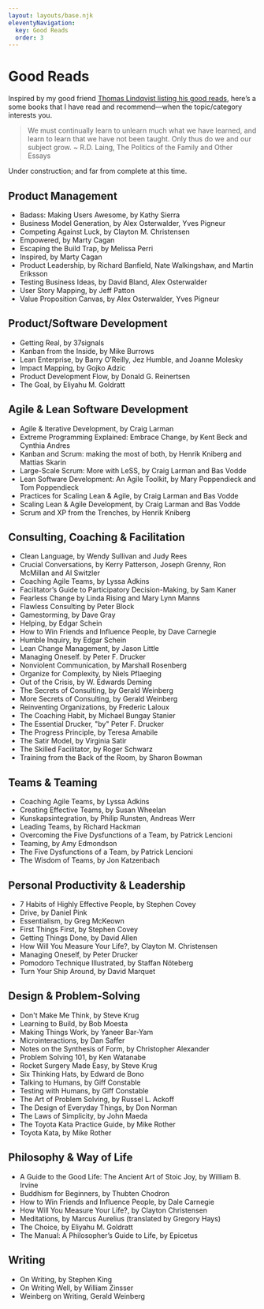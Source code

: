 ```yaml
---
layout: layouts/base.njk
eleventyNavigation:
  key: Good Reads
  order: 3
---
```

# Good Reads

Inspired by my good friend [Thomas Lindqvist listing his good reads](http://www.thomaslindqvist.com/blogg/literature), here’s a some books that I have read and recommend—when the topic/category interests you.

> We must continually learn to unlearn much what we have learned, and learn to learn that we have not been taught. Only thus do we and our subject grow. ~ R.D. Laing, The Politics of the Family and Other Essays

<div class="message-box">
	Under construction; and far from complete at this time.
</div>

## Product Management

* Badass: Making Users Awesome, by Kathy Sierra
* Business Model Generation, by Alex Osterwalder, Yves Pigneur
* Competing Against Luck, by Clayton M. Christensen
* Empowered, by Marty Cagan
* Escaping the Build Trap, by Melissa Perri
* Inspired, by Marty Cagan
* Product Leadership, by Richard Banfield, Nate Walkingshaw, and Martin Eriksson
* Testing Business Ideas, by David Bland, Alex Osterwalder
* User Story Mapping, by Jeff Patton
* Value Proposition Canvas, by Alex Osterwalder, Yves Pigneur

## Product/Software Development

* Getting Real, by 37signals
* Kanban from the Inside, by Mike Burrows
* Lean Enterprise, by Barry O’Reilly, Jez Humble, and Joanne Molesky
* Impact Mapping, by Gojko Adzic
* Product Development Flow, by Donald G. Reinertsen
* The Goal, by Eliyahu M. Goldratt

## Agile & Lean Software Development

* Agile & Iterative Development, by Craig Larman
* Extreme Programming Explained: Embrace Change, by Kent Beck and Cynthia Andres
* Kanban and Scrum: making the most of both, by Henrik Kniberg and Mattias Skarin
* Large-Scale Scrum: More with LeSS, by Craig Larman and Bas Vodde
* Lean Software Development: An Agile Toolkit, by Mary Poppendieck and Tom Poppendieck
* Practices for Scaling Lean & Agile, by Craig Larman and Bas Vodde
* Scaling Lean & Agile Development, by Craig Larman and Bas Vodde
* Scrum and XP from the Trenches, by Henrik Kniberg

## Consulting, Coaching & Facilitation

* Clean Language, by Wendy Sullivan and Judy Rees
* Crucial Conversations, by Kerry Patterson, Joseph Grenny, Ron McMillan and Al Switzler
* Coaching Agile Teams, by Lyssa Adkins
* Facilitator’s Guide to Participatory Decision-Making, by Sam Kaner
* Fearless Change by Linda Rising and Mary Lynn Manns
* Flawless Consulting by Peter Block
* Gamestorming, by Dave Gray
* Helping, by Edgar Schein
* How to Win Friends and Influence People, by Dave Carnegie
* Humble Inquiry, by Edgar Schein
* Lean Change Management, by Jason Little
* Managing Oneself. by Peter F. Drucker
* Nonviolent Communication, by Marshall Rosenberg
* Organize for Complexity, by Niels Pflaeging
* Out of the Crisis, by W. Edwards Deming
* The Secrets of Consulting, by Gerald Weinberg
* More Secrets of Consulting, by Gerald Weinberg
* Reinventing Organizations, by Frederic Laloux
* The Coaching Habit, by Michael Bungay Stanier
* The Essential Drucker, "by" Peter F. Drucker
* The Progress Principle, by Teresa Amabile
* The Satir Model, by Virginia Satir
* The Skilled Facilitator, by Roger Schwarz
* Training from the Back of the Room, by Sharon Bowman

## Teams & Teaming

* Coaching Agile Teams, by Lyssa Adkins
* Creating Effective Teams, by Susan Wheelan
* Kunskapsintegration, by Philip Runsten, Andreas Werr
* Leading Teams, by Richard Hackman
* Overcoming the Five Dysfunctions of a Team, by Patrick Lencioni
* Teaming, by Amy Edmondson
* The Five Dysfunctions of a Team, by Patrick Lencioni
* The Wisdom of Teams, by Jon Katzenbach

## Personal Productivity & Leadership

* 7 Habits of Highly Effective People, by Stephen Covey
* Drive, by Daniel Pink
* Essentialism, by Greg McKeown
* First Things First, by Stephen Covey
* Getting Things Done, by David Allen
* How Will You Measure Your Life?, by Clayton M. Christensen
* Managing Oneself, by Peter Drucker
* Pomodoro Technique Illustrated, by Staffan Nöteberg
* Turn Your Ship Around, by David Marquet

## Design & Problem-Solving

* Don't Make Me Think, by Steve Krug
* Learning to Build, by Bob Moesta
* Making Things Work, by Yaneer Bar-Yam
* Microinteractions, by Dan Saffer
* Notes on the Synthesis of Form, by Christopher Alexander
* Problem Solving 101, by Ken Watanabe
* Rocket Surgery Made Easy, by Steve Krug
* Six Thinking Hats, by Edward de Bono
* Talking to Humans, by Giff Constable
* Testing with Humans, by Giff Constable
* The Art of Problem Solving, by Russel L. Ackoff
* The Design of Everyday Things, by Don Norman
* The Laws of Simplicity, by John Maeda
* The Toyota Kata Practice Guide, by Mike Rother
* Toyota Kata, by Mike Rother

## Philosophy & Way of Life

* A Guide to the Good Life: The Ancient Art of Stoic Joy, by William B. Irvine
* Buddhism for Beginners, by Thubten Chodron
* How to Win Friends and Influence People, by Dale Carnegie
* How Will You Measure Your Life?, by Clayton Christensen
* Meditations, by Marcus Aurelius (translated by Gregory Hays)
* The Choice, by Eliyahu M. Goldratt
* The Manual: A Philosopher’s Guide to Life, by Epicetus

## Writing

* On Writing, by Stephen King
* On Writing Well, by William Zinsser
* Weinberg on Writing, Gerald Weinberg
